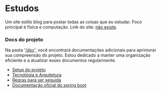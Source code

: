 # Estudos
Um site estilo blog para postar todas as coisas que eu estudar. Foco princípal é física e computação.
Link do site: [não existe]().

### Docs do projeto
Na pasta '[/doc](https://github.com/ItaloMiguel/cursinho/tree/master/doc)', você encontrará documentações adicionais para aprimorar sua compreensão do projeto. Estou dedicado a manter uma organização eficiente e a atualizar esses documentos regularmente.

* [Setup do projeto](https://github.com/ItaloMiguel/cursinho/blob/master/doc/SETUP.md)
* [Tecnológia e Arquitetura](https://github.com/ItaloMiguel/cursinho/blob/master/doc/TOOLS.md)
* [Regras para ser seguida](https://github.com/ItaloMiguel/cursinho/blob/master/doc/RULES.md)
* [Documentação oficial do spring boot](https://github.com/ItaloMiguel/cursinho/blob/master/doc/SPRING_DOCS.md)


